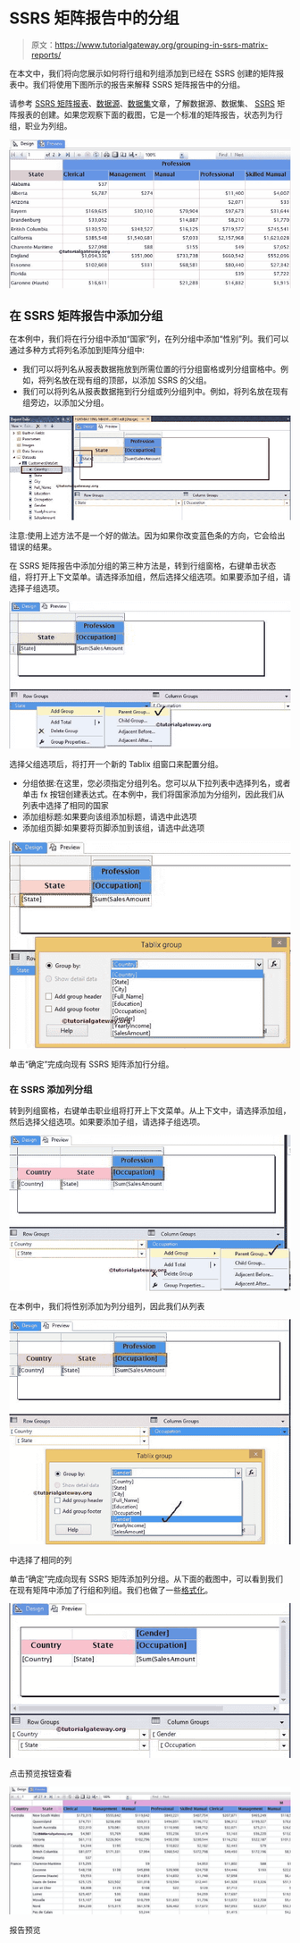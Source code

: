 # SSRS 矩阵报告中的分组

> 原文：<https://www.tutorialgateway.org/grouping-in-ssrs-matrix-reports/>

在本文中，我们将向您展示如何将行组和列组添加到已经在 SSRS 创建的矩阵报表中。我们将使用下图所示的报告来解释 SSRS 矩阵报告中的分组。

请参考 [SSRS 矩阵报表](https://www.tutorialgateway.org/ssrs-matrix-report/)、[数据源](https://www.tutorialgateway.org/ssrs-shared-data-source/)、[数据集](https://www.tutorialgateway.org/shared-dataset-in-ssrs/)文章，了解数据源、数据集、 [SSRS](https://www.tutorialgateway.org/ssrs/) 矩阵报表的创建。如果您观察下面的截图，它是一个标准的矩阵报告，状态列为行组，职业为列组。

![MATRIX REPORT IN SSRS 2014](img/60c67f9fdbcf8a8d0e236bcb5de2809c.png)

## 在 SSRS 矩阵报告中添加分组

在本例中，我们将在行分组中添加“国家”列，在列分组中添加“性别”列。我们可以通过多种方式将列名添加到矩阵分组中:

*   我们可以将列名从报表数据拖放到所需位置的行分组窗格或列分组窗格中。例如，将列名放在现有组的顶部，以添加 SSRS 的父组。
*   我们可以将列名从报表数据拖到行分组或列分组列中。例如，将列名放在现有组旁边，以添加父分组。

![Row Grouping in SSRS Matrix Report 1](img/2aea6f7f34b480cf64e1666c679a157f.png)

注意:使用上述方法不是一个好的做法。因为如果你改变蓝色条的方向，它会给出错误的结果。

在 SSRS 矩阵报告中添加分组的第三种方法是，转到行组窗格，右键单击状态组，将打开上下文菜单。请选择添加组，然后选择父组选项。如果要添加子组，请选择子组选项。

![Row Grouping in SSRS Matrix Report 2](img/b6f7e6260df0b91a5026b47a537022d1.png)

选择父组选项后，将打开一个新的 Tablix 组窗口来配置分组。

*   分组依据:在这里，您必须指定分组列名。您可以从下拉列表中选择列名，或者单击 fx 按钮创建表达式。在本例中，我们将国家添加为分组列，因此我们从列表中选择了相同的国家
*   添加组标题:如果要向该组添加标题，请选中此选项
*   添加组页脚:如果要将页脚添加到该组，请选中此选项

![Row Grouping in SSRS Matrix Report 3](img/9b05fc940510d9c8fa236b910c9b051b.png)

单击“确定”完成向现有 SSRS 矩阵添加行分组。

### 在 SSRS 添加列分组

转到列组窗格，右键单击职业组将打开上下文菜单。从上下文中，请选择添加组，然后选择父组选项。如果要添加子组，请选择子组选项。

![Column Grouping in SSRS Matrix Report 1](img/9dfa2b6a721305cfab37ed82db0d42e7.png)

在本例中，我们将性别添加为列分组列，因此我们从列表

![Column Grouping in SSRS Matrix Report 2](img/c8523a7d4ab0fdd2598746a70b9c0f1e.png)

中选择了相同的列

单击“确定”完成向现有 SSRS 矩阵添加列分组。从下面的截图中，可以看到我们在现有矩阵中添加了行组和列组。我们也做了一些[格式化](https://www.tutorialgateway.org/format-fonts-and-background-of-a-textbox-in-ssrs/)。

![Grouping in SSRS Matrix Report 1](img/6742850da1e27da2a0c02274d0a6edab.png)

点击预览按钮查看

![Grouping in SSRS Matrix Report 4](img/ca1ba3987d2c2f61d21cd83e0e5c7dae.png)

报告预览